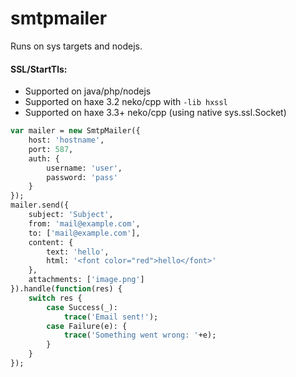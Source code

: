 # smtpmailer

Runs on sys targets and nodejs. 

#### SSL/StartTls:
- Supported on java/php/nodejs
- Supported on haxe 3.2 neko/cpp with `-lib hxssl` 
- Supported on haxe 3.3+ neko/cpp (using native sys.ssl.Socket)

```haxe
var mailer = new SmtpMailer({
	host: 'hostname',
	port: 587,
	auth: {
		username: 'user',
		password: 'pass'
	}
});
mailer.send({
	subject: 'Subject',
	from: 'mail@example.com',
	to: ['mail@example.com'],
	content: {
		text: 'hello',
		html: '<font color="red">hello</font>'
	},
	attachments: ['image.png']
}).handle(function(res) {
	switch res {
		case Success(_):
			trace('Email sent!');
		case Failure(e): {
			trace('Something went wrong: '+e);
		}
	}
});
```

